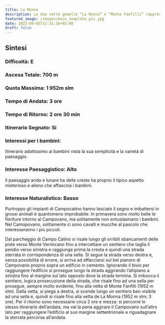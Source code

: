 ```yaml
---
title: La Monna
description: Le due vette gemelle “La Monna” e “Monte Fanfilli” rappresentano il culmine della breve dorsale secondaria che si sviluppa a Sud Ovest del Monte Ortara e che si conclude con le impressionanti pareti che dal Monte Rotonaria precipitano verso il paese di Collepardo. Delle numerose escursioni possibili per raggiungere queste cime, quella proposta è sicuramente la più semplice e la meno faticosa dato che si sviluppa integralmente su strade sterrate e comodi sentieri senza molto dislivello. I luoghi attraversati sono sempre eccezionali e, anche se deturpati da numerosi manufatti, rendono l’itinerario ideale per introdurre i bambini alla montagna.
featured_image: /images/main_template_pic.jpg
date: 2023-09-05T11:31:16+02:00
draft: false
---
```



## Sintesi
### Difficoltà: E
### Ascesa Totale: 700 m
### Quota Massima: 1 952m slm
### Tempo di Andata: 3 ore
### Tempo di Ritorno: 2 ore 30 min
### Itinerario Segnato: Si
### Interessi per i bambini:
 Itinerario adattissimo ai bambini vista la sua semplicità e la varietà di paesaggio.
### Interesse Paesaggistico: Alto
Il paesaggio arido e lunare ha delle creste ha proprio il tipico aspetto misterioso e alieno che affascina i bambini.

### Interesse Naturalistico: Basso
Purtroppo gli impianti di Campocatino hanno lasciato il segno e imbattersi in grossi animali è quantomeno improbabile. In primavera sono molto belle le fioriture intorno al Campovano, ma solitamente non entusiasmano i bambini. Nel Camopovano, solitamente ci sono cavalli e mucche al pascolo che interesseranno i più piccoli.

Dal parcheggio di Campo Catino si risale lungo gli orribili sbancamenti delle piste verso Monte Vermicano fino a intercettare un sentiero che taglia il pendio verso sinistra e raggiunge prima la cresta e quindi una strada sterrata in corrispondenza di una sella.
Si segue la strada verso destra e, senza possibilità di errore, si arriva ad affacciarsi sul bel pianoro di Campovano proprio sopra un edificio in cemento. Ignorando il bivio per raggiungere l’edificio si prosegue lungo la strada aggirando l’altipiano a sinistra fino al margine sul lato opposto dove la strada termina.
Si imbocca il sentiero, logica prosecuzione della strada, che risale fino ad una sella per prosegue, sempre molto evidente, fino alla vetta di Monte Fanfilli (1952 m slm).
Dalla vetta, si piega a destra, si scende lungo un sentiero ben visibile ad una sella e, quindi si risale fino alla vetta de La Monna (1952 m slm; 3 ore).
Per il ritorno sono necessarie circa 2 ore e mezza: si percorre lo stesso itinerario dell’andata, ma val la pena aggirare il Campovano sull’altro lato per raggiungere l’edificio al suo margine settentrionale e riguadagnare la sterrata percorsa all’andata.



